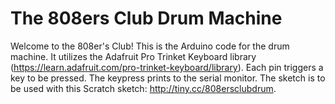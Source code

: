 # The 808ers Club Drum Machine
Welcome to the 808er's Club!
This is the Arduino code for the drum machine. It utilizes the Adafruit Pro Trinket Keyboard library (https://learn.adafruit.com/pro-trinket-keyboard/library). Each pin triggers a key to be pressed. The keypress prints to the serial monitor. The sketch is to be used with this Scratch sketch: http://tiny.cc/808ersclubdrum. 
